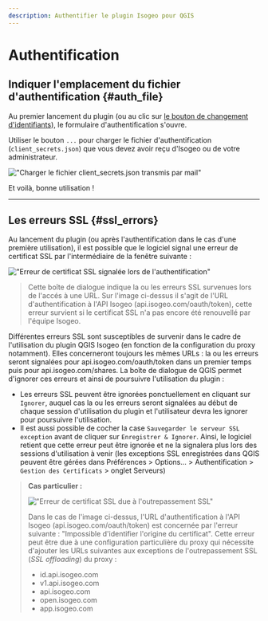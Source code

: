 ```yaml
---
description: Authentifier le plugin Isogeo pour QGIS
---
```


# Authentification

## Indiquer l'emplacement du fichier d'authentification {#auth_file}

Au premier lancement du plugin (ou au clic sur [le bouton de changement d'identifiants](/usage/configuration.md#authentication)), le formulaire d'authentification s'ouvre.

Utiliser le bouton `...` pour charger le fichier d'authentification (`client_secrets.json`) que vous devez avoir reçu d'Isogeo ou de votre administrateur.

!["Charger le fichier client_secrets&#46;json transmis par mail"](/assets/ui_auth_prompt_upload_credentials_file_fr.png)

Et voilà, bonne utilisation !

---

## Les erreurs SSL {#ssl_errors}

Au lancement du plugin (ou après l'authentification dans le cas d'une première utilisation), il est possible que le logiciel signal une erreur de certificat SSL par l'intermédiaire de la fenêtre suivante :

!["Erreur de certificat SSL signalée lors de l'authentification"](/assets/qgis_dialog_ssl_errors_id_fr.png)

> Cette boîte de dialogue indique la ou les erreurs SSL survenues lors de l'accés à une URL. Sur l'image ci-dessus il s'agit de l'URL d'authentification à l'API Isogeo (api.isogeo.com/oauth/token), cette erreur survient si le certificat SSL n'a pas encore été renouvellé par l'équipe Isogeo.

Différentes erreurs SSL sont susceptibles de survenir dans le cadre de l'utilisation du plugin QGIS Isogeo (en fonction de la configuration du proxy notamment). Elles concerneront toujours les mêmes URLs : la ou les erreurs seront signalées pour api.isogeo.com/oauth/token dans un premier temps puis pour api.isogeo.com/shares.
La boîte de dialogue de QGIS permet d'ignorer ces erreurs et ainsi de poursuivre l'utilisation du plugin :

* Les erreurs SSL peuvent être ignorées ponctuellement en cliquant sur `Ignorer`, auquel cas la ou les erreurs seront signalées au début de chaque session d'utilisation du plugin et l'utilisateur devra les ignorer pour poursuivre l'utilisation.
* Il est aussi possible de cocher la case `Sauvegarder le serveur SSL exception` avant de cliquer sur `Enregistrer & Ignorer`. Ainsi, le logiciel retient que cette erreur peut être ignorée et ne la signalera plus lors des sessions d'utilisation à venir (les exceptions SSL enregistrées dans QGIS peuvent être gérées dans Préférences > Options... > Authentification > `Gestion des Certificats` > onglet Serveurs)

>**Cas particulier :**
>
>!["Erreur de certificat SSL due à l'outrepassement SSL"](/assets/qgis_dialog_ssloffloading_error_fr.png)
>
>Dans le cas de l'image ci-dessus, l'URL d'authentification à l'API Isogeo (api.isogeo.com/oauth/token) est concernée par l'erreur suivante : "Impossible d'identifier l'origine du certificat". Cette erreur peut être due à une configuration particulière du proxy qui nécessite d'ajouter les URLs suivantes aux exceptions de l'outrepassement SSL (*SSL offloading*) du proxy :
>  * id.api.isogeo.com
>  * v1.api.isogeo.com
>  * api.isogeo.com
>  * open.isogeo.com
>  * app.isogeo.com
